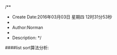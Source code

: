 /**
* Create Date:2016年03月03日 星期四 12时31分53秒
* 
* Author:Norman
* 
* Description: 
*/

####list sort算法分析:

